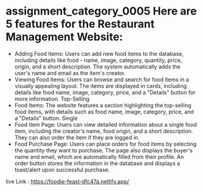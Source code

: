 # assignment_category_0005 Here are 5 features for the Restaurant Management Website: 


- Adding Food Items: Users can add new food items to the database, including details like food - name, image, category, quantity, price, origin, and a short description. The system automatically adds the user's name and email as the item's creator. 
- Viewing Food Items: Users can browse and search for food items in a visually appealing layout. The items are displayed in cards, including details like food name, image, category, price, and a "Details" button for more information. Top-Selling 
- Food Items: The website features a section highlighting the top-selling food items, with details such as food name, image, category, price, and a "Details" button. Single 
- Food Item Page: Users can view detailed information about a single food item, including the creator's name, food origin, and a short description. They can also order the item if they are logged in. 
- Food Purchase Page: Users can place orders for food items by selecting the quantity they want to purchase. The page also displays the buyer's name and email, which are automatically filled from their profile. An order button stores the information in the database and displays a toast/alert upon successful purchase. 

live Link : https://foodie-feast-dfc47a.netlify.app/